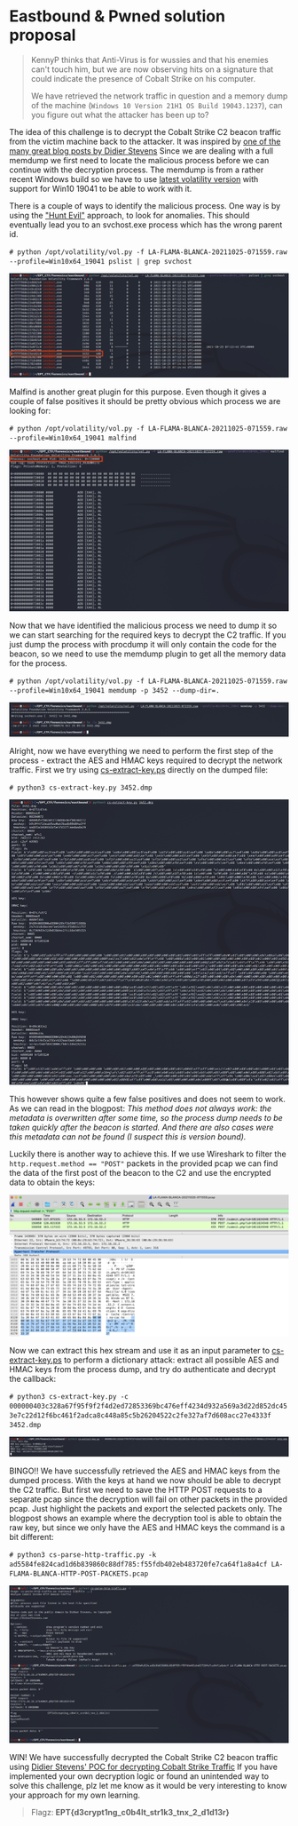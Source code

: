 # Eastbound & Pwned solution proposal  

>KennyP thinks that Anti-Virus is for wussies and that his enemies can't
>touch him, but we are now observing hits on a signature that could indicate the
>presence of Cobalt Strike on his computer.
>
>
> We have retrieved the network traffic in question and a memory dump of the machine (`Windows 10 Version 21H1 OS Build 19043.1237`),
> can you figure out what the attacker has been up to?
>

The idea of this challenge is to decrypt the Cobalt Strike C2 beacon traffic from the victim machine back to the attacker. It was inspired by [one of the many great blog posts by Didier Stevens](https://blog.didierstevens.com/2021/04/)
Since we are dealing with a full memdump we first need to locate the malicious process before we can continue with the decryption process. The memdump is from a rather recent Windows build so we have to use [latest volatility version](https://github.com/volatilityfoundation/volatility) with support for Win10 19041 to be able to work with it.

There is a couple of ways to identify the malicious process. One way is by using the ["Hunt Evil"](https://sansorg.egnyte.com/dl/ZkAyckjFTI) approach, to look for anomalies. This should eventually lead you to an svchost.exe process which has the wrong parent id.

`# python /opt/volatility/vol.py -f LA-FLAMA-BLANCA-20211025-071559.raw --profile=Win10x64_19041 pslist | grep svchost `


![pslist](pslist.png)

Malfind is another great plugin for this purpose. Even though it gives a couple of false positives it should be pretty obvious which process we are looking for:

`# python /opt/volatility/vol.py -f LA-FLAMA-BLANCA-20211025-071559.raw --profile=Win10x64_19041 malfind`

![malfind](malfind.png)

Now that we have identified the malicious process we need to dump it so we can start searching for the required keys to decrypt the C2 traffic. If you just dump the process with procdump it will only contain the code for the beacon, so we need to use the memdump plugin to get all the memory data for the process.

`# python /opt/volatility/vol.py -f LA-FLAMA-BLANCA-20211025-071559.raw --profile=Win10x64_19041 memdump -p 3452 --dump-dir=.`

![memdump](memdump.png)

Alright, now we have everything we need to perform the first step of the process - extract the AES and HMAC keys required to decrypt the network traffic. First we try using [cs-extract-key.ps](https://github.com/DidierStevens/Beta/blob/master/cs-extract-key.py) directly on the dumped file:

`# python3 cs-extract-key.py 3452.dmp`

![extract1](extract1.png)

This however shows quite a few false positives and does not seem to work. As we can read in the blogpost: *This method does not always work: the metadata is overwritten after some time, so the process dump needs to be taken quickly after the beacon is started. And there are also cases were this metadata can not be found (I suspect this is version bound).*

Luckily there is another way to achieve this. If we use Wireshark to filter the `http.request.method == "POST"` packets in the provided pcap we can find the data of the first post of the beacon to the C2 and use the encrypted data to obtain the keys:

![callback](callback.png)

Now we can extract this hex stream and use it as an input parameter to [cs-extract-key.ps](https://github.com/DidierStevens/Beta/blob/master/cs-extract-key.py) to perform a dictionary attack: extract all possible AES and HMAC keys from the process dump, and try do authenticate and decrypt the callback:

`# python3 cs-extract-key.py -c 000000403c328a67f95f9f2f4d2ed72853369bc476eff4234d932a569a3d22d852dc453e7c22d12f6bc461f2adca8c448a85c5b26204522c2fe327af7d608acc27e4333f 3452.dmp`

![extract2](extract2.png)

BINGO!! We have successfully retrieved the AES and HMAC keys from the dumped process. With the keys at hand we now should be able to decrypt the C2 traffic. But first we need to save the HTTP POST requests to a separate pcap since the decryption will fail on other packets in the provided pcap. Just highlight the packets and export the selected packets only. The blogpost shows an example where the decryption tool is able to obtain the raw key, but since we only have the AES and HMAC keys the command is a bit different:

`# python3 cs-parse-http-traffic.py -k ad5584fe824cad1d6b839860c88df785:f55fdb402eb483720fe7ca64f1a8a4cf LA-FLAMA-BLANCA-HTTP-POST-PACKETS.pcap`

![parsetraffic](parsetraffic.png)

WIN! We have successfully decrypted the Cobalt Strike C2 beacon traffic using [Didier Stevens' POC for decrypting Cobalt Strike Traffic](https://blog.didierstevens.com/2021/04)
If you have implemented your own decryption logic or found an unintended way to solve this challenge, plz let me know as it would be very interesting to know your approach for my own learning.

 >Flagz: **EPT{d3crypt1ng_c0b4lt_str1k3_tnx_2_d1d13r}**



